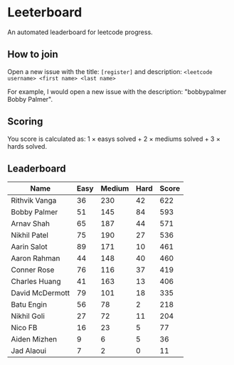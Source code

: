 # Leeterboard

An automated leaderboard for leetcode progress.

## How to join

Open a new issue with the title: `[register]` and description:
`<leetcode username> <first name> <last name>`

For example, I would open a new issue with the description: "bobbypalmer Bobby Palmer".

## Scoring

You score is calculated as:
1 $\times$ easys solved + 2 $\times$ mediums solved + 3 $\times$ hards solved.

## Leaderboard
| Name | Easy | Medium | Hard | Score |
| --- | --- | --- | --- | --- |
| Rithvik Vanga | 36 | 230 | 42 | 622 |
| Bobby Palmer | 51 | 145 | 84 | 593 |
| Arnav Shah | 65 | 187 | 44 | 571 |
| Nikhil Patel | 75 | 190 | 27 | 536 |
| Aarin Salot | 89 | 171 | 10 | 461 |
| Aaron Rahman | 44 | 148 | 40 | 460 |
| Conner Rose | 76 | 116 | 37 | 419 |
| Charles Huang | 41 | 163 | 13 | 406 |
| David McDermott | 79 | 101 | 18 | 335 |
| Batu Engin | 56 | 78 | 2 | 218 |
| Nikhil Goli | 27 | 72 | 11 | 204 |
| Nico FB | 16 | 23 | 5 | 77 |
| Aiden Mizhen | 9 | 6 | 5 | 36 |
| Jad Alaoui | 7 | 2 | 0 | 11 |
